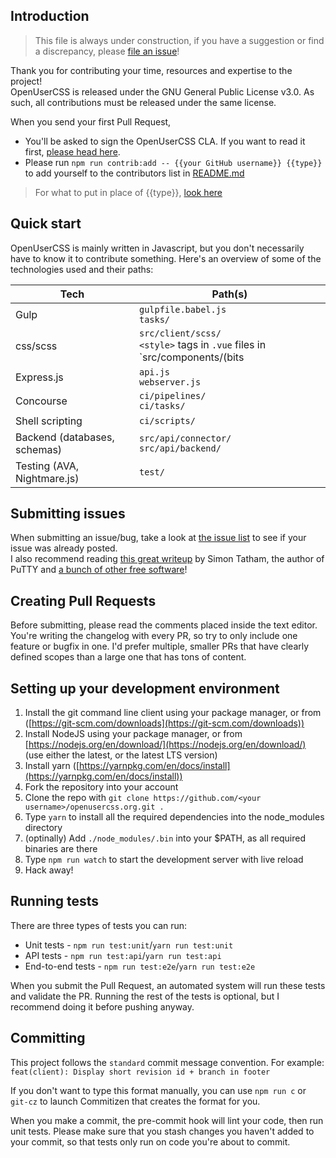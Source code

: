 ## Introduction

> This file is always under construction, if you have a suggestion or find a discrepancy, please [file an issue](https://github.com/OpenUserCSS/openusercss.org/issues/new)!  

Thank you for contributing your time, resources and expertise to the project!  
OpenUserCSS is released under the GNU General Public License v3.0. As such, all contributions must be released under the same license.  

When you send your first Pull Request,
- You'll be asked to sign the OpenUserCSS CLA. If you want to read it first, [please head here](https://gist.github.com/DecentM/bf9d2df39a15da19470301cbefff7a3a).  
- Please run `npm run contrib:add -- {{your GitHub username}} {{type}}` to add yourself to the contributors list in [README.md](https://github.com/OpenUserCSS/openusercss.org#contributing)

> For what to put in place of {{type}}, [look here](https://github.com/jfmengels/all-contributors-cli#addupdate-contributors)

## Quick start

OpenUserCSS is mainly written in Javascript, but you don't necessarily have to
know it to contribute something. Here's an overview of some of the technologies
used and their paths:

| Tech | Path(s) |
| -----| ------- |
| Gulp | `gulpfile.babel.js` <br> `tasks/` |
| css/scss | `src/client/scss/` <br> `<style>` tags in `.vue` files in `src/components/(bits|elements|pages)`
| Express.js | `api.js` <br> `webserver.js` |
| Concourse | `ci/pipelines/` <br> `ci/tasks/` |
| Shell scripting | `ci/scripts/` |
| Backend (databases, schemas) | `src/api/connector/` <br> `src/api/backend/` |
| Testing (AVA, Nightmare.js) | `test/` |

## Submitting issues  
When submitting an issue/bug, take a look at [the issue list](https://github.com/OpenUserCSS/openusercss.org/issues?utf8=%E2%9C%93&q=is%3Aissue) to see if your issue was already posted.  
I also recommend reading [this great writeup](https://www.chiark.greenend.org.uk/~sgtatham/bugs.html) by Simon Tatham, the author of PuTTY and [a bunch of other free software](https://www.chiark.greenend.org.uk/~sgtatham/)!

## Creating Pull Requests
Before submitting, please read the comments placed inside the text editor.  
You're writing the changelog with every PR, so try to only include one feature or
bugfix in one. I'd prefer multiple, smaller PRs that have clearly defined scopes
than a large one that has tons of content.

## Setting up your development environment  
1. Install the git command line client using your package manager, or from ([https://git-scm.com/downloads](https://git-scm.com/downloads))
1. Install NodeJS using your package manager, or from [https://nodejs.org/en/download/](https://nodejs.org/en/download/) (use either the latest, or the latest LTS version)
1. Install yarn ([https://yarnpkg.com/en/docs/install](https://yarnpkg.com/en/docs/install))
1. Fork the repository into your account
1. Clone the repo with `git clone https://github.com/<your username>/openusercss.org.git .`
1. Type `yarn` to install all the required dependencies into the node_modules directory
1. (optinally) Add `./node_modules/.bin` into your $PATH, as all required binaries are there
1. Type `npm run watch` to start the development server with live reload
1. Hack away!  

## Running tests
There are three types of tests you can run:
- Unit tests - `npm run test:unit`/`yarn run test:unit`
- API tests - `npm run test:api`/`yarn run test:api`
- End-to-end tests - `npm run test:e2e`/`yarn run test:e2e`

When you submit the Pull Request, an automated system will run these tests and validate the PR. Running the rest of the tests is optional, but I recommend doing it before pushing anyway.

## Committing  
This project follows the `standard` commit message convention. For example:  
`feat(client): Display short revision id + branch in footer`  

If you don't want to type this format manually, you can use `npm run c` or `git-cz` to launch Commitizen that creates the format for you.  

When you make a commit, the pre-commit hook will lint your code, then run unit tests. Please make sure that you stash changes you haven't added to your commit, so that tests only run on code you're about to commit.  
